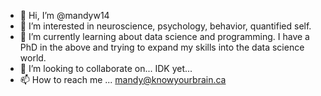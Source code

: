 - 👋 Hi, I’m @mandyw14
- 👀 I’m interested in neuroscience, psychology, behavior, quantified self.
- 🌱 I’m currently learning about data science and programming. I have a PhD in the above and trying to expand my skills into the data science world.
- 💞️ I’m looking to collaborate on... IDK yet... 
- 📫 How to reach me ... mandy@knowyourbrain.ca 

<!---
mandyw14/mandyw14 is a ✨ special ✨ repository because its `README.md` (this file) appears on your GitHub profile.
You can click the Preview link to take a look at your changes.
--->
